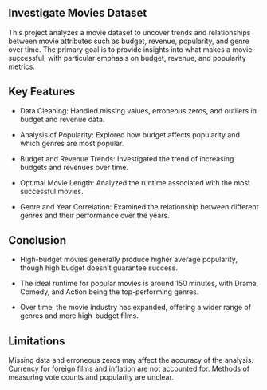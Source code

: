 ## Investigate Movies Dataset
This project analyzes a movie dataset to uncover trends and relationships between movie attributes such as budget, revenue, popularity, and genre over time. The primary goal is to provide insights into what makes a movie successful, with particular emphasis on budget, revenue, and popularity metrics.

## Key Features

- Data Cleaning: Handled missing values, erroneous zeros, and outliers in budget and revenue data.

- Analysis of Popularity: Explored how budget affects popularity and which genres are most popular.

- Budget and Revenue Trends: Investigated the trend of increasing budgets and revenues over time.

- Optimal Movie Length: Analyzed the runtime associated with the most successful movies.

- Genre and Year Correlation: Examined the relationship between different genres and their performance over the years.

## Conclusion

- High-budget movies generally produce higher average popularity, though high budget doesn’t guarantee success.

- The ideal runtime for popular movies is around 150 minutes, with Drama, Comedy, and Action being the top-performing genres.

- Over time, the movie industry has expanded, offering a wider range of genres and more high-budget films.

## Limitations
Missing data and erroneous zeros may affect the accuracy of the analysis.
Currency for foreign films and inflation are not accounted for.
Methods of measuring vote counts and popularity are unclear.
